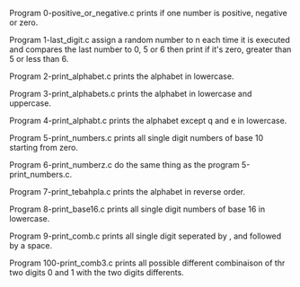 Program 0-positive_or_negative.c prints if one 
number is positive, negative or zero.

Program 1-last_digit.c assign a random number
to n each time it is executed and compares the 
last number to 0, 5 or 6 then print if it's zero,
 greater than 5 or less than 6.

Program 2-print_alphabet.c prints the alphabet 
in lowercase.

Program 3-print_alphabets.c prints the alphabet
in lowercase and uppercase.

Program 4-print_alphabt.c prints the alphabet
except q and e in lowercase.

Program 5-print_numbers.c prints all single digit
numbers of base 10 starting from zero.

Program 6-print_numberz.c do the same thing as the
program 5-print_numbers.c.

Program 7-print_tebahpla.c prints the alphabet in 
reverse order.

Program 8-print_base16.c prints all single digit
numbers of base 16 in lowercase.

Program 9-print_comb.c prints all single digit 
seperated by , and followed by a space.

Program 100-print_comb3.c prints all possible
different combinaison of thr two digits 0 and
1 with the two digits differents.
